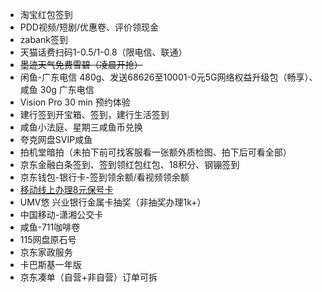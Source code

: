 - 淘宝红包签到
- PDD视频/短剧/优惠卷、评价领现金
- zabank签到
- 天猫话费扫码1-0.5/1-0.8（限电信、联通）
- ~~墨迹天气免费雪碧（凌晨开抢）~~
- 闲鱼-广东电信 480g、发送68626至10001-0元5G网络权益升级包（畅享）、咸鱼 30g 广东电信
- Vision Pro 30 min 预约体验
- 建行签到开宝箱、签到，建行生活签到
- 咸鱼小法庭、星期三咸鱼币兑换
- 夸克网盘SVIP咸鱼
- 拍机堂暗拍（未拍下前可找客服看一张额外质检图、拍下后可看全部）
- 京东金融白条签到、签到领红包红包、18积分、钢镚签到
- 京东钱包-银行卡-签到领余额/看视频领余额
- [移动线上办理8元保号卡](https://touch.10086.cn/goods/100_100_1086569_1076589.html)
- UMV悠 兴业银行金属卡抽奖（非抽奖办理1k+）
- 中国移动-潇湘公交卡
- 咸鱼-711咖啡卷
- 115网盘原石号
- 京东家政服务
- 卡巴斯基一年版
- 京东凑单（自营+非自营）订单可拆